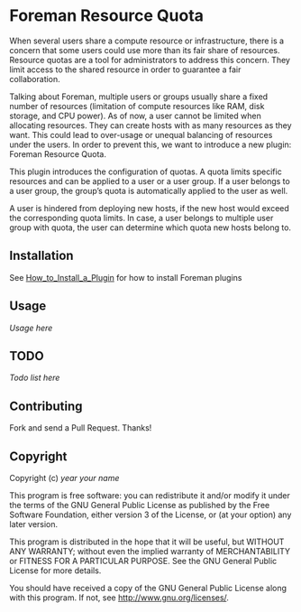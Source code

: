 # Foreman Resource Quota

When several users share a compute resource or infrastructure, there is a concern that some users could use more than its fair share of resources. Resource quotas are a tool for administrators to address this concern. They limit access to the shared resource in order to guarantee a fair collaboration.

Talking about Foreman, multiple users or groups usually share a fixed number of resources (limitation of compute resources like RAM, disk storage, and CPU power). As of now, a user cannot be limited when allocating resources. They can create hosts with as many resources as they want. This could lead to over-usage or unequal balancing of resources under the users. In order to prevent this, we want to introduce a new plugin: Foreman Resource Quota.

This plugin introduces the configuration of quotas. A quota limits specific resources and can be applied to a user or a user group. If a user belongs to a user group, the group’s quota is automatically applied to the user as well.

A user is hindered from deploying new hosts, if the new host would exceed the corresponding quota limits. In case, a user belongs to multiple user group with quota, the user can determine which quota new hosts belong to. 

## Installation

See [How_to_Install_a_Plugin](http://projects.theforeman.org/projects/foreman/wiki/How_to_Install_a_Plugin)
for how to install Foreman plugins

## Usage

*Usage here*

## TODO

*Todo list here*

## Contributing

Fork and send a Pull Request. Thanks!

## Copyright

Copyright (c) *year* *your name*

This program is free software: you can redistribute it and/or modify
it under the terms of the GNU General Public License as published by
the Free Software Foundation, either version 3 of the License, or
(at your option) any later version.

This program is distributed in the hope that it will be useful,
but WITHOUT ANY WARRANTY; without even the implied warranty of
MERCHANTABILITY or FITNESS FOR A PARTICULAR PURPOSE.  See the
GNU General Public License for more details.

You should have received a copy of the GNU General Public License
along with this program.  If not, see <http://www.gnu.org/licenses/>.

